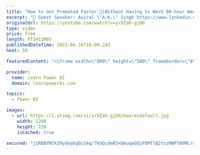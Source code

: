```yaml
---
title: "How to Get Promoted Faster 🚀(Without Having to Work 80-hour Weeks!) #TalkPowerBI"
excerpt: "👤 Guest Speaker: Aviral \"A.K.\" Singh https://www.linkedin.com/in/aksingh-gm  00:00:00 Intro 00:03:00 Speaker Introduction 00:06:09 Legal Disclaimer 00:07:23 Why do you wish to get promoted? Which is important to you? 00:12:19 Drivers for a faster promotion 00:15:18 Organization Type 00:18:08 Boss &"
originalUrl: https://youtube.com/watch?v=yrXZah-gjD0
type: video
price: Free
length: PT1H11M8S
publishedDateTime: 2021-06-16T16:00:24Z
heat: 50

featuredContent: "<iframe width=\"800\" height=\"500\" frameborder=\"0\" src=\"https://www.youtube.com/embed/yrXZah-gjD0\" allow=\"accelerometer; autoplay; encrypted-media; gyroscope; picture-in-picture\" allowfullscreen></iframe>"

provider:
  name: Learn Power BI
  domain: learnpowerbi.com

topics:
  - Power BI

images:
  - url: https://i.ytimg.com/vi/yrXZah-gjD0/maxresdefault.jpg
    width: 1280
    height: 720
    isCached: true

secured: "j1RBBYM2kI0ydeabgQiS4q/7kGQcdmR3+DmuqwGOzFOMflB2tnzMWPlN9MLruiFZNtnjWx+pmmr7ktCrqIonXdPR6XsLc6vlFpPHWponoj72TLPy6xFoAeyDy86M+jGqNnNg37MpPbMIJY8nItlh3zIBk/fbK72bNgODZEj6ro+KabG98rWR1ikRWvkOJfONUWXfJjYRqTM2X8+wyMH0I4KaAiPca5mCzhBbXH+SFvPFMGNoEpPUleZBNKknzeFsLXRTgvOBmXLqtp5Qg09EtXM33LtFv2FDQz6uk3Z+YnNvpc8hpHLkXTkRRxsS5qSZP16Q0yIfRMQAoKEFIAKF912LbzpO3pMhDk2AaU5TmT3Y5mCyh6wUunI2NNUFE83eUrxmnewBjptdWXuwkedHOfWmwjwgv5t2DkV6nANwfEs=;CZuobrE0JFsyuPC0kqqpTw=="
---
```


